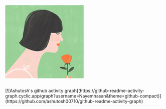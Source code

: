  <table><tr><img src="https://github.com/Nayemhasan/Nayemhasan/blob/main/melon/flower_eating.gif"</tr></table>
  [![Ashutosh's github activity graph](https://github-readme-activity-graph.cyclic.app/graph?username=Nayemhasan&theme=github-compact)](https://github.com/ashutosh00710/github-readme-activity-graph)
 






